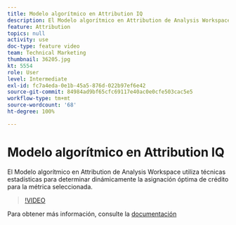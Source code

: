 ```yaml
---
title: Modelo algorítmico en Attribution IQ
description: El Modelo algorítmico en Attribution de Analysis Workspace utiliza técnicas estadísticas para determinar dinámicamente la asignación óptima de crédito para la métrica seleccionada.
feature: Attribution
topics: null
activity: use
doc-type: feature video
team: Technical Marketing
thumbnail: 36205.jpg
kt: 5554
role: User
level: Intermediate
exl-id: fc7a4eda-0e1b-45a5-876d-022b97ef6e42
source-git-commit: 84984ad9bf65cfc69117e40ac0e0cfe503cac5e5
workflow-type: tm+mt
source-wordcount: '68'
ht-degree: 100%

---
```


# Modelo algorítmico en Attribution IQ

El Modelo algorítmico en Attribution de Analysis Workspace utiliza técnicas estadísticas para determinar dinámicamente la asignación óptima de crédito para la métrica seleccionada.

>[!VIDEO](https://video.tv.adobe.com/v/36205/?quality=12&learn=on)

Para obtener más información, consulte la [documentación](https://experienceleague.adobe.com/docs/analytics/analyze/analysis-workspace/attribution/algorithmic.html?lang=es)
